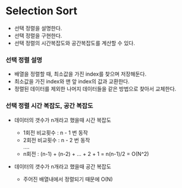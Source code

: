 # Selection Sort
- 선택 정렬을 설명한다.
- 선택 정렬을 구현한다.
- 선택 정렬의 시간복잡도와 공간복잡도를 계산할 수 있다.

### 선택 정렬 설명
- 배열을 정렬할 때, 최소값을 가진 index를 찾으며 저장해둔다.
- 최소값을 가진 index와 맨 앞 index의 값과 교환한다.
- 정렬된 데이터를 제외한 나머지 데이터들을 같은 방법으로 찾아서 교체한다.

### 선택 정렬 시간 복잡도, 공간 복잡도
- 데이터의 갯수가 n개라고 했을때 시간 복잡도
    - 1회전 비교횟수 : n - 1 번 동작
    - 2회전 비교횟수 : n - 2 번 동작 <br>
       ....
    - n회전 : (n-1) + (n-2) + ... + 2 + 1 = n(n-1)/2 = O(N^2)

- 데이터의 갯수가 n개라고 했을때 공간 복잡도
    - 주어진 배열내에서 정렬되기 때문에 O(N)
